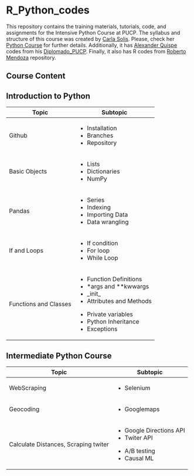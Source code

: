# R_Python_codes
This repository contains the training materials, tutorials, code, and assignments for the Intensive Python Course at PUCP. The syllabus and structure of this course was created by [Carla Solis](https://github.com/ccsuehara). Please, check her [Python Course](https://github.com/ccsuehara/python_verano) for further details. Additionally, it has [Alexander Quispe](https://github.com/alexanderquispe) codes from his [Diplomado_PUCP](https://github.com/alexanderquispe/Diplomado_PUCP). Finally, it also has R codes from [Roberto Mendoza](https://github.com/Robertopucp) repository.

## Course Content
## Introduction to Python

|Topic|Subtopic
|---|---
| Github | <ul>  <li>Installation</li>   <li>Branches</li>   <li>Repository </li> </ul>   
| Basic Objects |  <ul>  <li>Lists</li>   <li>Dictionaries</li>   <li>NumPy </li> </ul>
| Pandas | <ul>  <li> Series </li>   <li>Indexing</li>   <li>Importing Data </li> <li> Data wrangling </li> </ul>      
| If and Loops | <ul>  <li> If condition </li>   <li> For loop</li>   <li> While Loop</li>  </ul>    
| Functions and Classes | <ul>  <li> Function Definitions </li>   <li> *args and **kwwargs </li>   <li> \_init_</li> <li> Attributes and Methods</li>  </ul>   <ul>  <li> Private variables </li>   <li> Python Inheritance </li>   <li>Exceptions</li>   </ul> 

## Intermediate Python Course
|Topic|Subtopic
|---|---
| WebScraping| <ul>  <li> Selenium </ul> 
| Geocoding| <ul>  <li> Googlemaps </ul> 
| Calculate Distances, Scraping twiter| <ul>  <li> Google Directions API <li> Twiter API</ul> <ul>  <li> A/B testing <li> Causal ML</ul>
